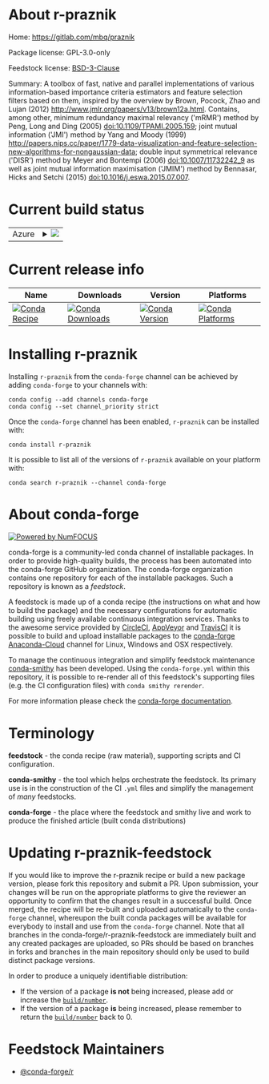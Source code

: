 About r-praznik
===============

Home: https://gitlab.com/mbq/praznik

Package license: GPL-3.0-only

Feedstock license: [BSD-3-Clause](https://github.com/conda-forge/r-praznik-feedstock/blob/master/LICENSE.txt)

Summary: A toolbox of fast, native and parallel implementations of various information-based importance criteria estimators and feature selection filters based on them, inspired by the overview by Brown, Pocock, Zhao and Lujan (2012) <http://www.jmlr.org/papers/v13/brown12a.html>. Contains, among other, minimum redundancy maximal relevancy ('mRMR') method by Peng, Long and Ding (2005) <doi:10.1109/TPAMI.2005.159>; joint mutual information ('JMI') method by Yang and Moody (1999) <http://papers.nips.cc/paper/1779-data-visualization-and-feature-selection-new-algorithms-for-nongaussian-data>; double input symmetrical relevance ('DISR') method by Meyer and Bontempi  (2006) <doi:10.1007/11732242_9> as well as joint mutual information maximisation ('JMIM') method by Bennasar, Hicks and Setchi (2015) <doi:10.1016/j.eswa.2015.07.007>.

Current build status
====================


<table>
    
  <tr>
    <td>Azure</td>
    <td>
      <details>
        <summary>
          <a href="https://dev.azure.com/conda-forge/feedstock-builds/_build/latest?definitionId=8999&branchName=master">
            <img src="https://dev.azure.com/conda-forge/feedstock-builds/_apis/build/status/r-praznik-feedstock?branchName=master">
          </a>
        </summary>
        <table>
          <thead><tr><th>Variant</th><th>Status</th></tr></thead>
          <tbody><tr>
              <td>linux_64_r_base4.0</td>
              <td>
                <a href="https://dev.azure.com/conda-forge/feedstock-builds/_build/latest?definitionId=8999&branchName=master">
                  <img src="https://dev.azure.com/conda-forge/feedstock-builds/_apis/build/status/r-praznik-feedstock?branchName=master&jobName=linux&configuration=linux_64_r_base4.0" alt="variant">
                </a>
              </td>
            </tr><tr>
              <td>linux_64_r_base4.1</td>
              <td>
                <a href="https://dev.azure.com/conda-forge/feedstock-builds/_build/latest?definitionId=8999&branchName=master">
                  <img src="https://dev.azure.com/conda-forge/feedstock-builds/_apis/build/status/r-praznik-feedstock?branchName=master&jobName=linux&configuration=linux_64_r_base4.1" alt="variant">
                </a>
              </td>
            </tr><tr>
              <td>osx_64_r_base4.0</td>
              <td>
                <a href="https://dev.azure.com/conda-forge/feedstock-builds/_build/latest?definitionId=8999&branchName=master">
                  <img src="https://dev.azure.com/conda-forge/feedstock-builds/_apis/build/status/r-praznik-feedstock?branchName=master&jobName=osx&configuration=osx_64_r_base4.0" alt="variant">
                </a>
              </td>
            </tr><tr>
              <td>osx_64_r_base4.1</td>
              <td>
                <a href="https://dev.azure.com/conda-forge/feedstock-builds/_build/latest?definitionId=8999&branchName=master">
                  <img src="https://dev.azure.com/conda-forge/feedstock-builds/_apis/build/status/r-praznik-feedstock?branchName=master&jobName=osx&configuration=osx_64_r_base4.1" alt="variant">
                </a>
              </td>
            </tr><tr>
              <td>win_64_r_base4.0</td>
              <td>
                <a href="https://dev.azure.com/conda-forge/feedstock-builds/_build/latest?definitionId=8999&branchName=master">
                  <img src="https://dev.azure.com/conda-forge/feedstock-builds/_apis/build/status/r-praznik-feedstock?branchName=master&jobName=win&configuration=win_64_r_base4.0" alt="variant">
                </a>
              </td>
            </tr><tr>
              <td>win_64_r_base4.1</td>
              <td>
                <a href="https://dev.azure.com/conda-forge/feedstock-builds/_build/latest?definitionId=8999&branchName=master">
                  <img src="https://dev.azure.com/conda-forge/feedstock-builds/_apis/build/status/r-praznik-feedstock?branchName=master&jobName=win&configuration=win_64_r_base4.1" alt="variant">
                </a>
              </td>
            </tr>
          </tbody>
        </table>
      </details>
    </td>
  </tr>
</table>

Current release info
====================

| Name | Downloads | Version | Platforms |
| --- | --- | --- | --- |
| [![Conda Recipe](https://img.shields.io/badge/recipe-r--praznik-green.svg)](https://anaconda.org/conda-forge/r-praznik) | [![Conda Downloads](https://img.shields.io/conda/dn/conda-forge/r-praznik.svg)](https://anaconda.org/conda-forge/r-praznik) | [![Conda Version](https://img.shields.io/conda/vn/conda-forge/r-praznik.svg)](https://anaconda.org/conda-forge/r-praznik) | [![Conda Platforms](https://img.shields.io/conda/pn/conda-forge/r-praznik.svg)](https://anaconda.org/conda-forge/r-praznik) |

Installing r-praznik
====================

Installing `r-praznik` from the `conda-forge` channel can be achieved by adding `conda-forge` to your channels with:

```
conda config --add channels conda-forge
conda config --set channel_priority strict
```

Once the `conda-forge` channel has been enabled, `r-praznik` can be installed with:

```
conda install r-praznik
```

It is possible to list all of the versions of `r-praznik` available on your platform with:

```
conda search r-praznik --channel conda-forge
```


About conda-forge
=================

[![Powered by
NumFOCUS](https://img.shields.io/badge/powered%20by-NumFOCUS-orange.svg?style=flat&colorA=E1523D&colorB=007D8A)](https://numfocus.org)

conda-forge is a community-led conda channel of installable packages.
In order to provide high-quality builds, the process has been automated into the
conda-forge GitHub organization. The conda-forge organization contains one repository
for each of the installable packages. Such a repository is known as a *feedstock*.

A feedstock is made up of a conda recipe (the instructions on what and how to build
the package) and the necessary configurations for automatic building using freely
available continuous integration services. Thanks to the awesome service provided by
[CircleCI](https://circleci.com/), [AppVeyor](https://www.appveyor.com/)
and [TravisCI](https://travis-ci.com/) it is possible to build and upload installable
packages to the [conda-forge](https://anaconda.org/conda-forge)
[Anaconda-Cloud](https://anaconda.org/) channel for Linux, Windows and OSX respectively.

To manage the continuous integration and simplify feedstock maintenance
[conda-smithy](https://github.com/conda-forge/conda-smithy) has been developed.
Using the ``conda-forge.yml`` within this repository, it is possible to re-render all of
this feedstock's supporting files (e.g. the CI configuration files) with ``conda smithy rerender``.

For more information please check the [conda-forge documentation](https://conda-forge.org/docs/).

Terminology
===========

**feedstock** - the conda recipe (raw material), supporting scripts and CI configuration.

**conda-smithy** - the tool which helps orchestrate the feedstock.
                   Its primary use is in the construction of the CI ``.yml`` files
                   and simplify the management of *many* feedstocks.

**conda-forge** - the place where the feedstock and smithy live and work to
                  produce the finished article (built conda distributions)


Updating r-praznik-feedstock
============================

If you would like to improve the r-praznik recipe or build a new
package version, please fork this repository and submit a PR. Upon submission,
your changes will be run on the appropriate platforms to give the reviewer an
opportunity to confirm that the changes result in a successful build. Once
merged, the recipe will be re-built and uploaded automatically to the
`conda-forge` channel, whereupon the built conda packages will be available for
everybody to install and use from the `conda-forge` channel.
Note that all branches in the conda-forge/r-praznik-feedstock are
immediately built and any created packages are uploaded, so PRs should be based
on branches in forks and branches in the main repository should only be used to
build distinct package versions.

In order to produce a uniquely identifiable distribution:
 * If the version of a package **is not** being increased, please add or increase
   the [``build/number``](https://docs.conda.io/projects/conda-build/en/latest/resources/define-metadata.html#build-number-and-string).
 * If the version of a package **is** being increased, please remember to return
   the [``build/number``](https://docs.conda.io/projects/conda-build/en/latest/resources/define-metadata.html#build-number-and-string)
   back to 0.

Feedstock Maintainers
=====================

* [@conda-forge/r](https://github.com/conda-forge/r/)

